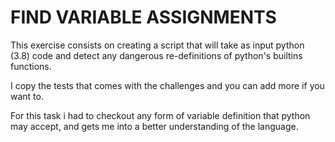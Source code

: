# FIND VARIABLE ASSIGNMENTS

This exercise consists on creating a script that will take as input python (3.8) code and detect any dangerous re-definitions of python's builtins functions.

I copy the tests that comes with the challenges and you can add more if you want to.

For this task i had to checkout any form of variable definition that python may accept, and gets me into a better understanding of the language.